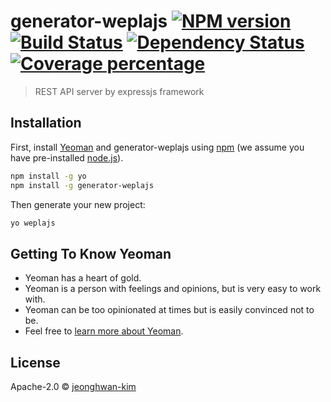 # generator-weplajs [![NPM version][npm-image]][npm-url] [![Build Status][travis-image]][travis-url] [![Dependency Status][daviddm-image]][daviddm-url] [![Coverage percentage][coveralls-image]][coveralls-url]
> REST API server by expressjs framework 

## Installation

First, install [Yeoman](http://yeoman.io) and generator-weplajs using [npm](https://www.npmjs.com/) (we assume you have pre-installed [node.js](https://nodejs.org/)).

```bash
npm install -g yo
npm install -g generator-weplajs
```

Then generate your new project:

```bash
yo weplajs
```

## Getting To Know Yeoman

 * Yeoman has a heart of gold.
 * Yeoman is a person with feelings and opinions, but is very easy to work with.
 * Yeoman can be too opinionated at times but is easily convinced not to be.
 * Feel free to [learn more about Yeoman](http://yeoman.io/).

## License

Apache-2.0 © [jeonghwan-kim]()


[npm-image]: https://badge.fury.io/js/generator-weplajs.svg
[npm-url]: https://npmjs.org/package/generator-weplajs
[travis-image]: https://travis-ci.org/jeonghwan-kim/generator-weplajs.svg?branch=master
[travis-url]: https://travis-ci.org/jeonghwan-kim/generator-weplajs
[daviddm-image]: https://david-dm.org/jeonghwan-kim/generator-weplajs.svg?theme=shields.io
[daviddm-url]: https://david-dm.org/jeonghwan-kim/generator-weplajs
[coveralls-image]: https://coveralls.io/repos/jeonghwan-kim/generator-weplajs/badge.svg
[coveralls-url]: https://coveralls.io/r/jeonghwan-kim/generator-weplajs
